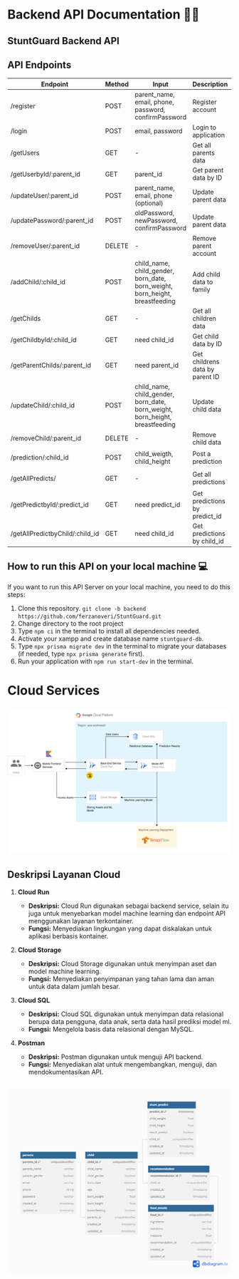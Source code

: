 # Backend API Documentation 🧑‍💻

## StuntGuard Backend API

## API Endpoints

| Endpoint                          | Method | Input                                                                         | Description                       | Status         |
|-----------------------------------|--------|-------------------------------------------------------------------------------|-----------------------------------|----------------|
| /register                         | POST   | parent_name, email, phone, password, confirmPassword                          | Register account                  |✅ Completed   |
| /login                            | POST   | email, password                                                               | Login to application              |✅ Completed   |
| /getUsers                         | GET    | -                                                                             | Get all parents data              |✅ Completed   |
| /getUserbyId/:parent_id           | GET    | parent_id                                                                     | Get parent data by ID             |✅ Completed   |
| /updateUser/:parent_id            | POST   | parent_name, email, phone (optional)                                          | Update parent data                |✅ Completed   |
| /updatePassword/:parent_id        | POST   | oldPassword, newPassword, confirmPassword                                     | Update parent data                |✅ Completed   |
| /removeUser/:parent_id            | DELETE | -                                                                             | Remove parent account             |✅ Completed   |
| /addChild/:child_id               | POST   | child_name, child_gender, born_date, born_weight, born_height, breastfeeding  | Add child data to family          |✅ Completed   |
| /getChilds                        | GET    | -                                                                             | Get all children data             |✅ Completed   |
| /getChildbyId/:child_id           | GET    | need child_id                                                                 | Get child data by ID              |✅ Completed   |
| /getParentChilds/:parent_id       | GET    | need parent_id                                                                | Get childrens data by parent ID   |✅ Completed   |
| /updateChild/:child_id            | POST   | child_name, child_gender, born_date, born_weight, born_height, breastfeeding  | Update child data                 |✅ Completed   |
| /removeChild/:parent_id           | DELETE | -                                                                             | Remove child data                 |✅ Completed   |
| /prediction/:child_id             | POST   | child_weigth, child_height                                                    | Post a prediction                 |🟠 Ongoing     |
| /getAllPredicts/                  | GET    | -                                                                             | Get all predictions               |🟠 Ongoing     |
| /getPredictbyId/:predict_id       | GET    | need predict_id                                                               | Get predictions by predict_id     |🟠 Ongoing     |
| /getAllPredictbyChild/:child_id   | GET    | need child_id                                                                 | Get predictions by child_id       |🟠 Ongoing     |


## How to run this API on your local machine 💻

If you want to run this API Server on your local machine, you need to do this steps:

1. Clone this repository. `git clone -b backend https://github.com/ferzanoveri/StuntGuard.git`
2. Change directory to the root project
3. Type `npm ci` in the terminal to install all dependencies needed.
4. Activate your xampp and create database name `stuntguard-db`.
5. Type `npx prisma migrate dev` in the terminal to migrate your databases (if needed, type `npx prisma generate` first).
6. Run your application with `npm run start-dev` in the terminal.

# Cloud Services

## ![Cloud Architecture](images/CloudArchitecture.png)

## Deskripsi Layanan Cloud

1. **Cloud Run**
   - **Deskripsi:** Cloud Run digunakan sebagai backend service, selain itu juga untuk menyebarkan model machine learning dan endpoint API menggunakan layanan terkontainer.
   - **Fungsi:** Menyediakan lingkungan yang dapat diskalakan untuk aplikasi berbasis kontainer.

3. **Cloud Storage**
   - **Deskripsi:** Cloud Storage digunakan untuk menyimpan aset dan model machine learning.
   - **Fungsi:** Menyediakan penyimpanan yang tahan lama dan aman untuk data dalam jumlah besar.

4. **Cloud SQL**
   - **Deskripsi:** Cloud SQL digunakan untuk menyimpan data relasional berupa data pengguna, data anak, serta data hasil prediksi model ml.
   - **Fungsi:** Mengelola basis data relasional dengan MySQL.

6. **Postman**
   - **Deskripsi:** Postman digunakan untuk menguji API backend.
   - **Fungsi:** Menyediakan alat untuk mengembangkan, menguji, dan mendokumentasikan API.

## ![Database Diagram](images/DatabaseDiagram.png)

